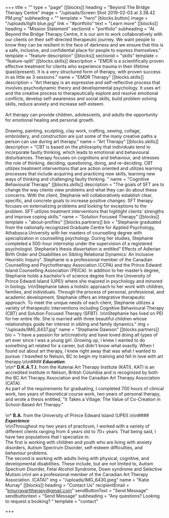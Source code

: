 +++
title = ""
type = "page"
[[blocks]]
heading = "Beyond The Bridge Therapy Centre"
image = "/uploads/Screen Shot 2019-02-03 at 3.38.42 PM.png"
subheading = ""
template = "hero"
[blocks.button]
image = "/uploads/light blue.jpg"
link = "#portfolio"
text = "Learn more"
[[blocks]]
heading = "Mission Statement"
sectionid = "portfolio"
subheading = "At Beyond the Bridge Therapy Centre, it is our aim to work collaboratively with our clients on their self-directed therapeutic journey. We want people to know they can be resilient in the face of darkness and we ensure that this is a safe, inclusive, and confidential place for people to express themselves."
template = "feature-description"
[[blocks]]
sectionid = "skills"
template = "feature-split"
[[blocks.skills]]
description = "EMDR is a scientifically proven effective treatment for clients who experience trauma in their lifetime (past/present). It is a very structured form of therapy, with proven success in as little as 3 sessions."
name = "EMDR Therapy"
[[blocks.skills]]
description = "Art therapy is an expressive and self-reflective process that involves psychodynamic theory and developmental psychology. It uses art and the creative process to therapeutically explore and resolve emotional conflicts, develop self-awareness and social skills, build problem solving skills, reduce anxiety and increase self-esteem. <br/><br/> Art therapy can provide children, adolescents, and adults the opportunity for emotional healing and personal growth. <br/> <br/> Drawing, painting, sculpting, clay work, crafting, sewing, collage, embroidery, and construction are just some of the many creative paths a person can use during art therapy."
name = "Art Therapy"
[[blocks.skills]]
description = "CBT is based on the philosophy that individuals tend to incorporate faulty thinking, which leads to emotional and behavioural disturbances. Therapy focuses on cognitions and behaviour, and stresses the role of thinking, deciding, questioning, doing, and re-deciding. CBT utilizes treatment interventions that are action oriented and utilizes learning processes that include acquiring and practicing new skills, learning new ways of thinking and challenging faulty thinking. "
name = "Cognitive Behavioural Therapy"
[[blocks.skills]]
description = "The goals of SFT are to change the way clients view problems and what they can do about these concerns. With the client, Stephanie will collaboratively establish clear, specific, and concrete goals to increase positive changes. SFT therapy focuses on externalizing problems and looking for exceptions to the problem. SFT utilizes treatment interventions that highlight clients’ strengths and improve coping skills."
name = "Solution Focused Therapy"
[[blocks]]
template = "about-profiles"
[[blocks.partners]]
bio = "Stephanie graduated from the nationally recognized Graduate Centre for Applied Psychology, Athabasca University with her masters of counselling degree with specialization in counselling psychology. During her studies, Stephanie completed a 500-hour internship under the supervision of a registered psychologist. Stephanie’s thesis dissertation is entitled” Effects of Adlerian Birth Order and Disabilities on Sibling Relational Dynamics: An Inclusive Heuristic Inquiry”. Stephanie is a professional member of the Canadian Counselling and Psychotherapy Association (CCPA) and the Prince Edward Island Counselling Association (PEICA). In addition to her master’s degree, Stephanie holds a bachelor’s of science degree from the University of Prince Edward Island (UPEI) where she majored in psychology and minored in biology. \n\nStephanie takes a holistic approach to her work with children, families, and individuals. Through the process of personal, professional, and academic development, Stephanie offers an integrative therapeutic approach. To meet the unique needs of each client, Stephanie utilizes a variety of therapeutic interventions including Cognitive Behavioural Therapy (CBT) and Solution Focused Therapy (SFBT). \n\nStephanie has lived on PEI for her entire life. She is married with three beautiful children whose relationships guide her interest in sibling and family dynamics."
img = "/uploads/IMG_6437.jpg"
name = "Stephanie Dawson"
[[blocks.partners]]
bio = "I have a passion for art/creativity and have loved doing all types of art ever since I was a young girl. Growing up, I knew I wanted to do something art related for a career, but didn't know what exactly. When I found out about art therapy, I knew right away that was what I wanted to pursue. I travelled to Nelson, BC to begin my training and fell in love with art therapy.\n\n#### **_Education_** _<br/>_\n\n* **D.K.A.T.I.** from the Kutenai Art Therapy Institute (KATI). KATI is an accredited institute in Nelson, British Columbia and is recognized by both the BC Art Therapy Association and the Canadian Art Therapy Association (CATA).<br/> As part of the requirements for graduating, I completed 700 hours of clinical work, two years of theoretical course work, two years of personal therapy, and wrote a thesis entitled, \"It Takes a Village: The Value of Co-Creation in School-Based Art Therapy.\" <br/> <br/>\n* **B.A.** from the University of Prince Edward Island (UPEI).\n\n#### **_Experience_** _<br/>_\n\nThroughout my two years of practicum, I worked with a variety of different clients ranging from 4 years old to 70+ years. That being said, I have two populations that I specialize in:<br/>The first is working with children and youth who are living with anxiety disorders, Autism Spectrum Disorder, self-esteem difficulties, and behaviour problems. <br/>The second is working with adults living with physical, cognitive, and developmental disabilities. These include, but are not limited to, Autism Spectrum Disorder, Fetal Alcohol Syndrome, Down syndrome and Selective Mutism.\n\nI am a professional member of the Canadian Art Therapy Association. (CATA)"
img = "/uploads/IMG_6430.jpeg"
name = "Katie Murray"
[[blocks]]
heading = "Contact Us"
recipientEmail = "kmurrayarttherapy@gmail.com"
sendButtonText = "Send Message"
sendbuttontext = "Send Message"
subheading = "Any questions? Looking to request a booking? "
template = "contact"

+++
